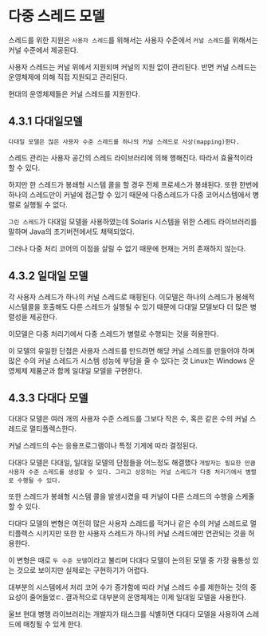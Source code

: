 # 다중 스레드 모델

스레드를 위한 지원은 `사용자 스레드`를 위해서는 사용자 수준에서 `커널 스레드`를 위해서는 커널 수준에서 제공된다.

사용자 스레드는 커널 위에서 지원되며 커널의 지원 없이 관리된다. 반면 커널 스레드는 운영체제에 의해 직접 지원되고 관리된다.

현대의 운영체제들은 커널 스레드를 지원한다.

## 4.3.1 다대일모델

`다대일 모델은 많은 사용자 수준 스레드를 하나의 커널 스레드로 사상(mapping)한다.`

스레드 관리는 사용자 공간의 스레드 라이브러리에 의해 행해진다. 따라서 효율적이라 할 수 있다.

하지만 한 스레드가 봉쇄형 시스템 콜을 할 경우 전체 프로세스가 봉쇄된다. 또한 한번에 하나의 스레드만이 커널에 접근할 수 있기 때문에 다중스레드가 다중 코어시스템에서 병렬로 실행될 수 없다.

`그린 스레드`가 다대일 모델을 사용하였는데 Solaris 시스템을 위한 스레드 라이브러리를 말하며 Java의 초기버전에서도 채택되었다.

그러나 다중 처리 코어의 이점을 살릴 수 없기 때문에 현재는 거의 존재하지 않는다.

## 4.3.2 일대일 모델

각 사용자 스레드가 하나의 커널 스레드로 매핑된다. 이모델은 하나의 스레드가 봉쇄적 시스템콜을 호출해도 다른 스레드가 실행될 수 있기 때문에 다대일 모델보다 더 많은 병렬성을 제공한다.

이모델은 다중 처리기에서 다중 스레드가 병렬로 수행되는 것을 허용한다.

이 모델의 유일한 단점은 사용자 스레드를 만드려면 해당 커널 스레드를 만들어야 하며 많은 수의 커널 스레드가 시스템 성능에 부담을 줄 수 있다는 것 Linux는 Windows 운영체제 제품군과 함께 일대일 모델을 구현한다.

## 4.3.3 다대다 모델

다대다 모델은 여러 개의 사용자 수준 스레드를 그보다 작은 수, 혹은 같은 수의 커널 스레드로 멀티플렉스한다.

커널 스레드의 수는 응용프로그램이나 특정 기게에 따라 결정된다.

다대다 모델은 다대일, 일대일 모델의 단점들을 어느정도 해결했다 `개발자는 필요한 만큼 사용자 수준 스레드를 생성할 수 있다. 그리고 상응하는 커널 스레드가 다중 처리기에서 병렬로 수행될 수 있다.`

또한 스레드가 봉쇄형 시스템 콜을 발생시켰을 때 커널이 다른 스레드의 수행을 스케줄 할 수 있다.

다대다 모델의 변형은 여전히 많은 사용자 스레드를 적거나 같은 수의 커널 스레드로 멀티플렉스 시키지만 또한 한 사용자 스레드가 하나의 커널 스레드에만 연관되는 것을 허용한다.

이 변형은 때로 `두 수준 모델`이라고 불리며 다대다 모델이 논의된 모델 중 가장 융통성 있는 것으로 보이지만 실제로는 구현하기가 어렵다.

대부분의 시스템에서 처리 코어 수가 증가함에 따라 커널 스레드 수를 제한하는 것의 중요성이 줄어들었ㄷ. 결과적으로 대부분의 운영체제는 이제 일대일 모델을 사용한다.

울브 현대 병행 라이브러리는 개발자가 태스크를 식별하면 다대다 모델을 사용하여 스레드에 매칭될 수 있게 한다.
